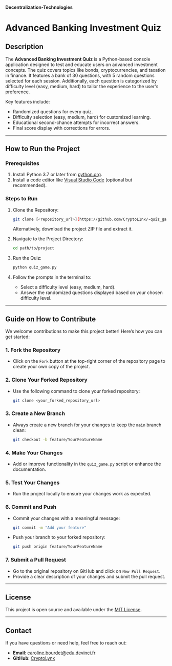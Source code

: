 #### Decentralization-Technologies  

# Advanced Banking Investment Quiz

## Description
The **Advanced Banking Investment Quiz** is a Python-based console application designed to test and educate users on advanced investment concepts. The quiz covers topics like bonds, cryptocurrencies, and taxation in finance. It features a bank of 30 questions, with 5 random questions selected for each session. Additionally, each question is categorized by difficulty level (easy, medium, hard) to tailor the experience to the user's preference.

Key features include:
- Randomized questions for every quiz.
- Difficulty selection (easy, medium, hard) for customized learning.
- Educational second-chance attempts for incorrect answers.
- Final score display with corrections for errors.

---

## How to Run the Project

### Prerequisites
1. Install Python 3.7 or later from [python.org](https://www.python.org/).
2. Install a code editor like [Visual Studio Code](https://code.visualstudio.com/) (optional but recommended).

### Steps to Run

1. Clone the Repository:
   ```bash
   git clone [<repository_url>](https://github.com/CryptoL1nx/-quiz_game---caro_bourdet---CDOF5-)
   ```
   Alternatively, download the project ZIP file and extract it.

2. Navigate to the Project Directory:
   ```bash
   cd path/to/project
   ```

3. Run the Quiz:
   ```bash
   python quiz_game.py
   ```

4. Follow the prompts in the terminal to:
   - Select a difficulty level (easy, medium, hard).
   - Answer the randomized questions displayed based on your chosen difficulty level.

---

## Guide on How to Contribute

We welcome contributions to make this project better! Here’s how you can get started:

### 1. Fork the Repository
- Click on the `Fork` button at the top-right corner of the repository page to create your own copy of the project.

### 2. Clone Your Forked Repository
- Use the following command to clone your forked repository:
  ```bash
  git clone <your_forked_repository_url>
  ```

### 3. Create a New Branch
- Always create a new branch for your changes to keep the `main` branch clean:
  ```bash
  git checkout -b feature/YourFeatureName
  ```

### 4. Make Your Changes
- Add or improve functionality in the `quiz_game.py` script or enhance the documentation.

### 5. Test Your Changes
- Run the project locally to ensure your changes work as expected.

### 6. Commit and Push
- Commit your changes with a meaningful message:
  ```bash
  git commit -m "Add your feature"
  ```
- Push your branch to your forked repository:
  ```bash
  git push origin feature/YourFeatureName
  ```

### 7. Submit a Pull Request
- Go to the original repository on GitHub and click on `New Pull Request`.
- Provide a clear description of your changes and submit the pull request.

---

## License
This project is open source and available under the [MIT License](LICENSE).

---

## Contact
If you have questions or need help, feel free to reach out:
- **Email**: caroline.bourdet@edu.devinci.fr
- **GitHub**: [CryptoLynx](https://github.com/CrypoL1nx)
